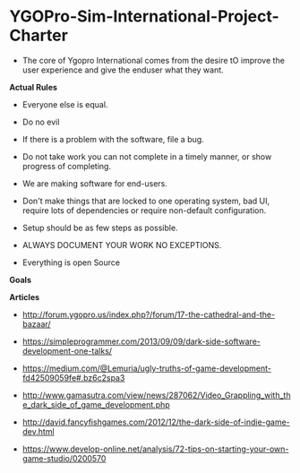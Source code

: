 # YGOPro-Sim-International-Project-Charter
+ The core of Ygopro International comes from the desire tO improve the user experience and give the enduser what they want.

**Actual Rules**

+ Everyone else is equal.

+ Do no evil

+ If there is a problem with the software, file a bug.

+ Do not take work you can not complete in a timely manner, or show progress of completing.

+ We are making software for end-users.

+ Don't make things that are locked to one operating system, bad UI, require lots of dependencies or require non-default configuration.

+ Setup should be as few steps as possible.

+ ALWAYS DOCUMENT YOUR WORK NO EXCEPTIONS.

+ Everything is open Source

**Goals**


**Articles**

+ http://forum.ygopro.us/index.php?/forum/17-the-cathedral-and-the-bazaar/

+ https://simpleprogrammer.com/2013/09/09/dark-side-software-development-one-talks/

+ https://medium.com/@Lemuria/ugly-truths-of-game-development-fd42509059fe#.bz6c2spa3

+ http://www.gamasutra.com/view/news/287062/Video_Grappling_with_the_dark_side_of_game_development.php

+ http://david.fancyfishgames.com/2012/12/the-dark-side-of-indie-game-dev.html

+ https://www.develop-online.net/analysis/72-tips-on-starting-your-own-game-studio/0200570
